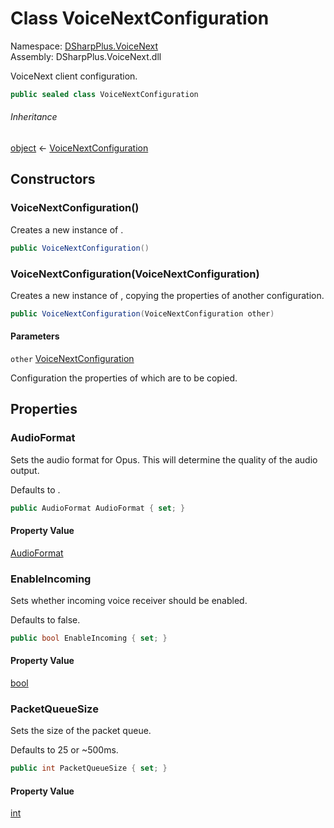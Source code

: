 # Class VoiceNextConfiguration

Namespace: [DSharpPlus.VoiceNext](DSharpPlus.VoiceNext.md)  
Assembly: DSharpPlus.VoiceNext.dll

VoiceNext client configuration.

```csharp
public sealed class VoiceNextConfiguration
```

###### Inheritance

[object](https://learn.microsoft.com/dotnet/api/system.object) ← 
[VoiceNextConfiguration](DSharpPlus.VoiceNext.VoiceNextConfiguration.md)

## Constructors

### <a id="DSharpPlus_VoiceNext_VoiceNextConfiguration__ctor"></a>VoiceNextConfiguration\(\)

Creates a new instance of <xref href="DSharpPlus.VoiceNext.VoiceNextConfiguration" data-throw-if-not-resolved="false"></xref>.

```csharp
public VoiceNextConfiguration()
```

### <a id="DSharpPlus_VoiceNext_VoiceNextConfiguration__ctor_DSharpPlus_VoiceNext_VoiceNextConfiguration_"></a>VoiceNextConfiguration\(VoiceNextConfiguration\)

Creates a new instance of <xref href="DSharpPlus.VoiceNext.VoiceNextConfiguration" data-throw-if-not-resolved="false"></xref>, copying the properties of another configuration.

```csharp
public VoiceNextConfiguration(VoiceNextConfiguration other)
```

#### Parameters

`other` [VoiceNextConfiguration](DSharpPlus.VoiceNext.VoiceNextConfiguration.md)

Configuration the properties of which are to be copied.

## Properties

### <a id="DSharpPlus_VoiceNext_VoiceNextConfiguration_AudioFormat"></a>AudioFormat

<p>Sets the audio format for Opus. This will determine the quality of the audio output.</p>
<p>Defaults to <xref href="DSharpPlus.VoiceNext.AudioFormat.Default" data-throw-if-not-resolved="false"></xref>.</p>

```csharp
public AudioFormat AudioFormat { set; }
```

#### Property Value

[AudioFormat](DSharpPlus.VoiceNext.AudioFormat.md)

### <a id="DSharpPlus_VoiceNext_VoiceNextConfiguration_EnableIncoming"></a>EnableIncoming

<p>Sets whether incoming voice receiver should be enabled.</p>
<p>Defaults to false.</p>

```csharp
public bool EnableIncoming { set; }
```

#### Property Value

[bool](https://learn.microsoft.com/dotnet/api/system.boolean)

### <a id="DSharpPlus_VoiceNext_VoiceNextConfiguration_PacketQueueSize"></a>PacketQueueSize

<p>Sets the size of the packet queue.</p>
<p>Defaults to 25 or ~500ms.</p>

```csharp
public int PacketQueueSize { set; }
```

#### Property Value

[int](https://learn.microsoft.com/dotnet/api/system.int32)

